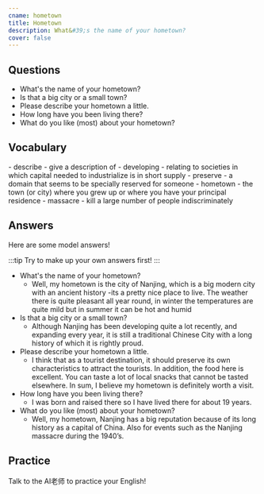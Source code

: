 ```yaml
---
cname: hometown
title: Hometown
description: What&#39;s the name of your hometown?
cover: false
---
```

<banner></banner>

## Questions

- What&#39;s the name of your hometown?
- Is that a big city or a small town?
- Please describe your hometown a little.
- How long have you been living there?
- What do you like (most) about your hometown?

## Vocabulary

<vocab-list>
- describe
  - give a description of
- developing
  - relating to societies in which capital needed to industrialize is in short supply  
- preserve
  - a domain that seems to be specially reserved for someone
- hometown
  - the town (or city) where you grew up or where you have your principal residence
- massacre
  - kill a large number of people indiscriminately

<!-- blank -->

</vocab-list>

## Answers
Here are some model answers!

:::tip
Try to make up your own answers first!
:::

- What&#39;s the name of your hometown?
  - Well, my hometown is the city of Nanjing, which is a big modern city with an ancient history -its a pretty nice place to live. The weather there is quite pleasant all year round, in winter the temperatures are quite mild but in summer it can be hot and humid
- Is that a big city or a small town?
  - Although Nanjing has been developing quite a lot recently, and expanding every year, it is still a traditional Chinese City with a long history of which it is rightly proud.
- Please describe your hometown a little.
  - I think that as a tourist destination, it should preserve its own characteristics to attract the tourists. In addition, the food here is excellent. You can taste a lot of local snacks that cannot be tasted elsewhere. In sum, I believe my hometown is definitely worth a visit.
- How long have you been living there?
  - I was born and raised there so I have lived there for about 19 years.
- What do you like (most) about your hometown?
  - Well, my hometown, Nanjing has a big reputation because of its long history as a capital of China. Also for events such as the Nanjing massacre during the 1940’s.

## Practice
Talk to the AI老师 to practice your English!
<qrfooter></qrfooter>
